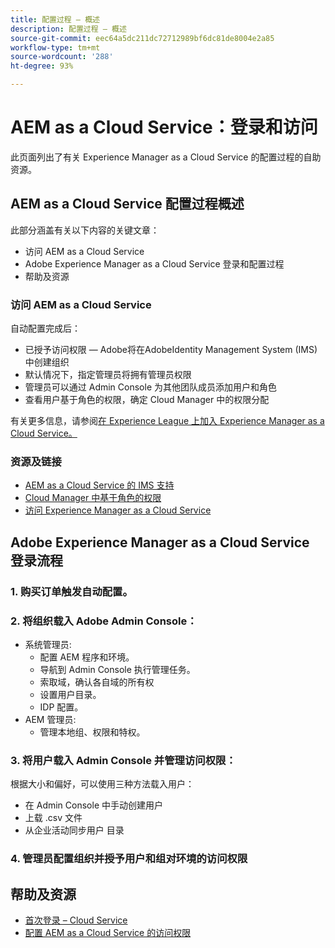 ```yaml
---
title: 配置过程 – 概述
description: 配置过程 – 概述
source-git-commit: eec64a5dc211dc72712989bf6dc81de8004e2a85
workflow-type: tm+mt
source-wordcount: '288'
ht-degree: 93%

---
```



# AEM as a Cloud Service：登录和访问

此页面列出了有关 Experience Manager as a Cloud Service 的配置过程的自助资源。

## AEM as a Cloud Service 配置过程概述

此部分涵盖有关以下内容的关键文章：

* 访问 AEM as a Cloud Service
* Adobe Experience Manager as a Cloud Service 登录和配置过程
* 帮助及资源


### 访问 AEM as a Cloud Service

自动配置完成后：

* 已授予访问权限 — Adobe将在AdobeIdentity Management System (IMS)中创建组织
* 默认情况下，指定管理员将拥有管理员权限
* 管理员可以通过 Admin Console 为其他团队成员添加用户和角色
* 查看用户基于角色的权限，确定 Cloud Manager 中的权限分配

有关更多信息，请参阅[在 Experience League 上加入 Experience Manager as a Cloud Service。](https://experienceleague.adobe.com/docs/experience-manager-cloud-service/onboarding/home.html)

### 资源及链接

* [AEM as a Cloud Service 的 IMS 支持](https://experienceleague.adobe.com/docs/experience-manager-cloud-service/security/ims-support.html)
* [Cloud Manager 中基于角色的权限](https://experienceleague.adobe.com/docs/experience-manager-cloud-service/onboarding/what-is-required/role-based-permissions.html#what-is-required)
* [访问 Experience Manager as a Cloud Service](https://experienceleague.adobe.com/docs/experience-manager-cloud-service/onboarding/getting-access/navigation.html#getting-access)


## Adobe Experience Manager as a Cloud Service 登录流程

### 1. 购买订单触发自动配置。

### 2. 将组织载入 Adobe Admin Console：

* 系统管理员:
   * 配置 AEM 程序和环境。
   * 导航到 Admin Console 执行管理任务。
   * 索取域，确认各自域的所有权
   * 设置用户目录。
   * IDP 配置。
* AEM 管理员:
   * 管理本地组、权限和特权。

### 3. 将用户载入 Admin Console 并管理访问权限：

根据大小和偏好，可以使用三种方法载入用户：
* 在 Admin Console 中手动创建用户
* 上载 .csv 文件
* 从企业活动同步用户
目录

### 4. 管理员配置组织并授予用户和组对环境的访问权限

## 帮助及资源

* [首次登录 – Cloud Service](/help/journey-onboarding/sysadmin/learning-path-aem-users.md)
* [配置 AEM as a Cloud Service 的访问权限](https://experienceleague.adobe.com/docs/experience-manager-learn/cloud-service/accessing/overview.html#accessing)

